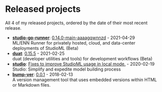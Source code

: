 # Released projects

All <!-- release_count starts -->4<!-- release_count ends --> of my released projects, ordered by the date of their most recent release.

<!-- recent_releases starts -->
* **[studio-go-runner](https://github.com/leaf-ai/studio-go-runner)**: [0.14.0-main-aaaagqwnnzd](https://github.com/leaf-ai/studio-go-runner/releases/tag/0.14.0-main-aaaagqwnnzd) - 2021-04-29
<br>ML/ENN Runner for privately hosted, cloud, and data-center deployments of StudioML (Beta)
* **[duat](https://github.com/karlmutch/duat)**: [0.15.5](https://github.com/karlmutch/duat/releases/tag/0.15.5) - 2021-02-25
<br>duat (developer utilities and tools) for development workflows  (Beta)
* **[studio](https://github.com/studioml/studio)**: [Fixes to improve StudioML usage in local mode.](https://github.com/studioml/studio/releases/tag/0.0.15) - 2020-02-19
<br>Studio: Simplify and expedite model building process
* **[bump-ver](https://github.com/karlmutch/bump-ver)**: [0.0.1](https://github.com/karlmutch/bump-ver/releases/tag/0.0.1) - 2018-02-13
<br>A version management tool that uses embedded versions within HTML or Markdown files.
<!-- recent_releases ends -->
